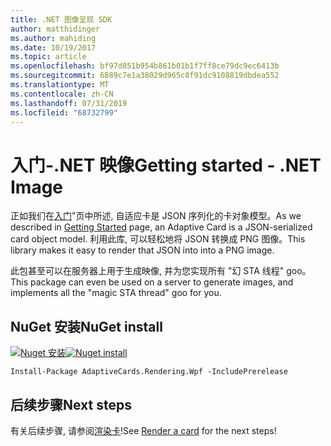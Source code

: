```yaml
---
title: .NET 图像呈现 SDK
author: matthidinger
ms.author: mahiding
ms.date: 10/19/2017
ms.topic: article
ms.openlocfilehash: bf97d851b954b861b01b1f7ff8ce79dc9ec6413b
ms.sourcegitcommit: 6889c7e1a38029d965c8f91dc9108819dbdea552
ms.translationtype: MT
ms.contentlocale: zh-CN
ms.lasthandoff: 07/31/2019
ms.locfileid: "68732799"
---
```

# <a name="getting-started---net-image"></a><span data-ttu-id="d89e7-102">入门-.NET 映像</span><span class="sxs-lookup"><span data-stu-id="d89e7-102">Getting started - .NET Image</span></span>

<span data-ttu-id="d89e7-103">正如我们在[入门](../../../authoring-cards/getting-started.md)"页中所述, 自适应卡是 JSON 序列化的卡对象模型。</span><span class="sxs-lookup"><span data-stu-id="d89e7-103">As we described in [Getting Started](../../../authoring-cards/getting-started.md) page, an Adaptive Card is a JSON-serialized card object model.</span></span> <span data-ttu-id="d89e7-104">利用此库, 可以轻松地将 JSON 转换成 PNG 图像。</span><span class="sxs-lookup"><span data-stu-id="d89e7-104">This library makes it easy to render that JSON into into a PNG image.</span></span>

<span data-ttu-id="d89e7-105">此包甚至可以在服务器上用于生成映像, 并为您实现所有 "幻 STA 线程" goo。</span><span class="sxs-lookup"><span data-stu-id="d89e7-105">This package can even be used on a server to generate images, and implements all the "magic STA thread" goo for you.</span></span> 

## <a name="nuget-install"></a><span data-ttu-id="d89e7-106">NuGet 安装</span><span class="sxs-lookup"><span data-stu-id="d89e7-106">NuGet install</span></span>

<span data-ttu-id="d89e7-107">[![Nuget 安装](https://img.shields.io/nuget/vpre/AdaptiveCards.Rendering.Wpf.svg)](https://www.nuget.org/packages/AdaptiveCards.Rendering.Wpf)</span><span class="sxs-lookup"><span data-stu-id="d89e7-107">[![Nuget install](https://img.shields.io/nuget/vpre/AdaptiveCards.Rendering.Wpf.svg)](https://www.nuget.org/packages/AdaptiveCards.Rendering.Wpf)</span></span>

```console
Install-Package AdaptiveCards.Rendering.Wpf -IncludePrerelease
```

## <a name="next-steps"></a><span data-ttu-id="d89e7-108">后续步骤</span><span class="sxs-lookup"><span data-stu-id="d89e7-108">Next steps</span></span>

<span data-ttu-id="d89e7-109">有关后续步骤, 请参阅[渲染卡](render-a-card.md)!</span><span class="sxs-lookup"><span data-stu-id="d89e7-109">See [Render a card](render-a-card.md) for the next steps!</span></span>